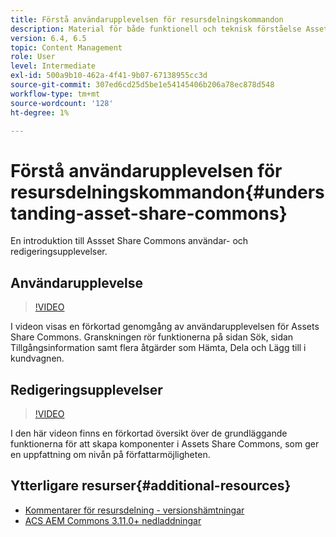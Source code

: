 ```yaml
---
title: Förstå användarupplevelsen för resursdelningskommandon
description: Material för både funktionell och teknisk förståelse Assets Share Commons
version: 6.4, 6.5
topic: Content Management
role: User
level: Intermediate
exl-id: 500a9b10-462a-4f41-9b07-67138955cc3d
source-git-commit: 307ed6cd25d5be1e54145406b206a78ec878d548
workflow-type: tm+mt
source-wordcount: '128'
ht-degree: 1%

---
```


# Förstå användarupplevelsen för resursdelningskommandon{#understanding-asset-share-commons}

En introduktion till Assset Share Commons användar- och redigeringsupplevelser.

## Användarupplevelse

>[!VIDEO](https://video.tv.adobe.com/v/20497/?quality=9&learn=on)

I videon visas en förkortad genomgång av användarupplevelsen för Assets Share Commons. Granskningen rör funktionerna på sidan Sök, sidan Tillgångsinformation samt flera åtgärder som Hämta, Dela och Lägg till i kundvagnen.

## Redigeringsupplevelser

>[!VIDEO](https://video.tv.adobe.com/v/20498/?quality=9&learn=on)

I den här videon finns en förkortad översikt över de grundläggande funktionerna för att skapa komponenter i Assets Share Commons, som ger en uppfattning om nivån på författarmöjligheten.

## Ytterligare resurser{#additional-resources}

* [Kommentarer för resursdelning - versionshämtningar](https://github.com/Adobe-Marketing-Cloud/asset-share-commons/releases)
* [ACS AEM Commons 3.11.0+ nedladdningar](https://github.com/Adobe-Consulting-Services/acs-aem-commons/releases)
